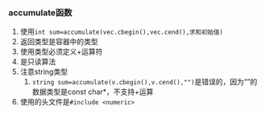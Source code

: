 ### accumulate函数
1. 使用`int sum=accumulate(vec.cbegin(),vec.cend(),求和初始值)`
2. 返回类型是容器中的类型
3. 使用类型必须定义+运算符
4. 是只读算法
5. 注意string类型
	1. `string sum=accumulate(v.cbegin(),v.cend(),"")`是错误的，因为“”的数据类型是const char*，不支持+运算
6. 使用的头文件是`#include <numeric>`